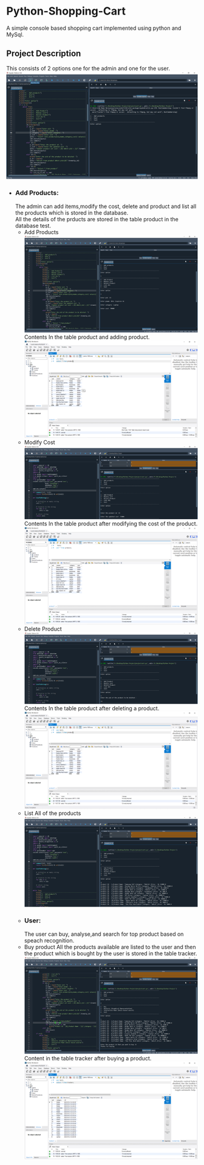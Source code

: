 # Python-Shopping-Cart
A simple console based shopping cart implemented using python and MySql.
<br>
<h2>Project Description</h2>
This consists of 2 options one for the admin and one for the user.
<br>
<img src="images/1.png">
<br>
<ul>
  <li><h3>Add Products:</h3>
    The admin can add items,modify the cost, delete and product and list all the products which is stored in the database.
<br>
All the details of the prducts are stored in the table product in the database test. 
<ul>
  <li>Add Products
    <br>
    <img src="images/2.png">
    <br>
    Contents In the table product and adding product.
    <br>
    <img src="images/after 2.png">
    <br>
  </li>
  <li>Modify Cost
    <br>
    <img src="images/3.PNG">
    <br>
    Contents In the table product after modifying the cost of the product.
    <br>
    <img src="images/after 3.png">
    <br>
  </li>
  <li>Delete Product
    <br>
    <img src="images/4.PNG">
    <br>
    Contents In the table product after deleting a product.
    <br>
    <img src="images/after 5.png">
    <br>
  </li>
  <li>List All of the products
    <br>
    <img src="images/5.png">
    <br>
  </li>
  </li>
   <li><h3>User:</h3>
     The user can buy, analyse,and search for top product based on speach recognition.
     <li>Buy product
       All the products available are listed to the user and then the product which is bought by the user is stored in the table tracker.
       <br>
       <img src="images/6.png">
       <br>
       Content in the table tracker after buying a product.
       <br>
       <img src="images/after 6.png">
       <br>
  </li>
  </li>
 


